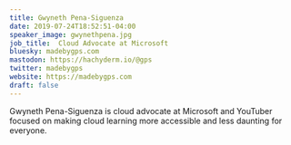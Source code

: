 ```yaml
---
title: Gwyneth Pena-Siguenza
date: 2019-07-24T18:52:51-04:00
speaker_image: gwynethpena.jpg
job_title:  Cloud Advocate at Microsoft
bluesky: madebygps.com
mastodon: https://hachyderm.io/@gps
twitter: madebygps
website: https://madebygps.com
draft: false
---
```


Gwyneth Pena-Siguenza is cloud advocate at Microsoft and YouTuber focused on making cloud learning more accessible and less daunting for everyone.
